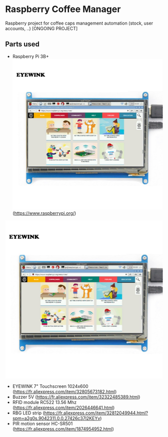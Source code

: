 # Raspberry Coffee Manager
Raspberry project for coffee caps management automation (stock, user accounts, ..)
[ONGOING PROJECT]


## Parts used

- Raspberry Pi 3B+ 
![Image description](/docs_images/screen.jpg) (https://www.raspberrypi.org/)


<p align="center"><img src="/docs_images/screen.jpg" width="600"/></p>
  
- EYEWINK 7" Touchscreen 1024x600 (https://fr.aliexpress.com/item/32805673182.html)
- Buzzer 5V (https://fr.aliexpress.com/item/32322485389.html)
- RFID module RC522 13.56 Mhz (https://fr.aliexpress.com/item/2026446641.html)
- RBG LED strip (https://fr.aliexpress.com/item/32812049944.html?spm=a2g0s.9042311.0.0.27426c37l2KEYv)
- PIR motion sensor HC-SR501 (https://fr.aliexpress.com/item/1874954952.html)
